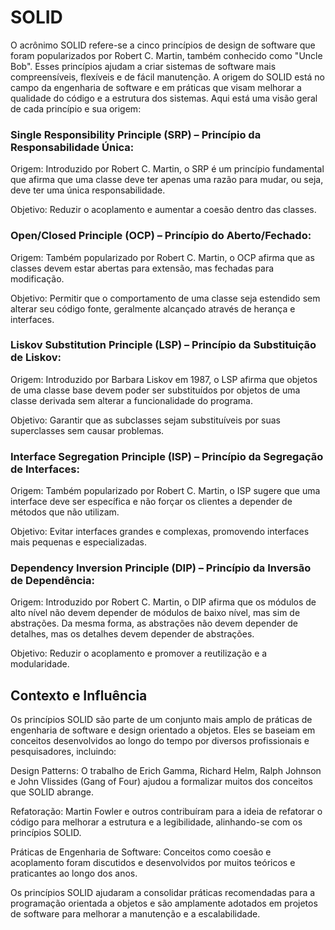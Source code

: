 # SOLID

O acrônimo SOLID refere-se a cinco princípios de design de software que foram popularizados por Robert C. Martin, também conhecido como "Uncle Bob". Esses princípios ajudam a criar sistemas de software mais compreensíveis, flexíveis e de fácil manutenção. A origem do SOLID está no campo da engenharia de software e em práticas que visam melhorar a qualidade do código e a estrutura dos sistemas. Aqui está uma visão geral de cada princípio e sua origem:

### Single Responsibility Principle (SRP) – Princípio da Responsabilidade Única:

Origem: Introduzido por Robert C. Martin, o SRP é um princípio fundamental que afirma que uma classe deve ter apenas uma razão para mudar, ou seja, deve ter uma única responsabilidade.

Objetivo: Reduzir o acoplamento e aumentar a coesão dentro das classes.

### Open/Closed Principle (OCP) – Princípio do Aberto/Fechado:

Origem: Também popularizado por Robert C. Martin, o OCP afirma que as classes devem estar abertas para extensão, mas fechadas para modificação.

Objetivo: Permitir que o comportamento de uma classe seja estendido sem alterar seu código fonte, geralmente alcançado através de herança e interfaces.

### Liskov Substitution Principle (LSP) – Princípio da Substituição de Liskov:

Origem: Introduzido por Barbara Liskov em 1987, o LSP afirma que objetos de uma classe base devem poder ser substituídos por objetos de uma classe derivada sem alterar a funcionalidade do programa.

Objetivo: Garantir que as subclasses sejam substituíveis por suas superclasses sem causar problemas.

### Interface Segregation Principle (ISP) – Princípio da Segregação de Interfaces:

Origem: Também popularizado por Robert C. Martin, o ISP sugere que uma interface deve ser específica e não forçar os clientes a depender de métodos que não utilizam.

Objetivo: Evitar interfaces grandes e complexas, promovendo interfaces mais pequenas e especializadas.

### Dependency Inversion Principle (DIP) – Princípio da Inversão de Dependência:

Origem: Introduzido por Robert C. Martin, o DIP afirma que os módulos de alto nível não devem depender de módulos de baixo nível, mas sim de abstrações. Da mesma forma, as abstrações não devem depender de detalhes, mas os detalhes devem depender de abstrações.

Objetivo: Reduzir o acoplamento e promover a reutilização e a modularidade.

## Contexto e Influência

Os princípios SOLID são parte de um conjunto mais amplo de práticas de engenharia de software e design orientado a objetos. Eles se baseiam em conceitos desenvolvidos ao longo do tempo por diversos profissionais e pesquisadores, incluindo:

Design Patterns: O trabalho de Erich Gamma, Richard Helm, Ralph Johnson e John Vlissides (Gang of Four) ajudou a formalizar muitos dos conceitos que SOLID abrange.

Refatoração: Martin Fowler e outros contribuíram para a ideia de refatorar o código para melhorar a estrutura e a legibilidade, alinhando-se com os princípios SOLID.

Práticas de Engenharia de Software: Conceitos como coesão e acoplamento foram discutidos e desenvolvidos por muitos teóricos e praticantes ao longo dos anos.

Os princípios SOLID ajudaram a consolidar práticas recomendadas para a programação orientada a objetos e são amplamente adotados em projetos de software para melhorar a manutenção e a escalabilidade.